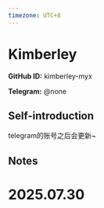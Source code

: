 ```yaml
---
timezone: UTC+8
---
```


# Kimberley

**GitHub ID:** kimberley-myx

**Telegram:** @none

## Self-introduction

telegram的账号之后会更新~

## Notes

<!-- Content_START -->

# 2025.07.30


<!-- Content_END -->
